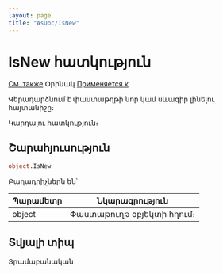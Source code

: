 ```yaml
---
layout: page
title: "AsDoc/IsNew"
---
```



# IsNew հատկություն

[См. также](../Asdoc.md) Օրինակ [Применяется к](../Asdoc.md)

Վերադարձնում է փաստաթղթի նոր կամ սևագիր լինելու հայտանիշը։

Կարդալու հատկություն։

## Շարահյուսություն

``` vb
object.IsNew
```
Բաղադրիչներն են՝


| Պարամետր | Նկարագրություն |
|--|--|
| object | Փաստաթուղթ օբյեկտի հղում։ |


## Տվյալի տիպ

Տրամաբանական 